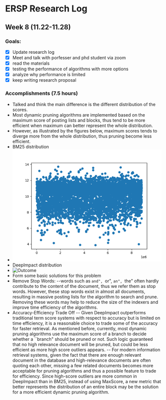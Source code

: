 # ERSP Research Log
## Week 8 (11.22-11.28)
### Goals:

- [x] Update research log
- [x] Meet and talk with porfesser and phd student via zoom
- [x] read the materials
- [x] testing the performance of algorithms with more options
- [x] analyze why performance is limited
- [x] keep writing research proposal

### Accomplishments (7.5 hours)
- Talked and think the main difference is the different distribution of the scores.
- Most dynamic pruning algorithms are implemented based on the maximum score of posting lists and blocks, thus tend to be more efficient when maximum can better represent the whole distribution. 
- However, as illustrated by the figures below, maximum scores tends to diverge more from the whole distribution, thus pruning become less efficient.
- BM25 distribution
- ![Outcome](/BM25.png)
- DeepImpact distribution
- ![Outcome](/DeepImpact.png)
- Form some basic solutions for this problem
- Remove Stop Words: 
--words such as ``and", ``or", ``an", ``the" often hardly contribute to the content of the document, thus we refer them as stop words. However, these stop words exist in almost all documents, resulting in massive posting lists for the algorithm to search and prune. Removing these words may help to reduce the size of the indexers and improve time efficiency of the algorithms.
- Accuracy-Efficiency Trade Off
-- Given DeepImpact outperforms traditional term score systems with respect to accuracy but is limited on time efficiency, it is a reasonable choice to trade some of the accuracy for faster retrieval. As mentioned before, currently, most dynamic pruning algorithms use the maximum score of a branch to decide whether a ``branch" should be pruned or not. Such logic guaranteed that no high relevance document will be pruned, but could be less efficient as more high score outliers appears. 
-- For modern information retrieval systems, given the fact that there are enough relevant document in the database and high-relevance documents are often quoting each other, missing a few related documents becomes more acceptable for pruning algorithms and thus a possible feature to trade for efficiency. Since high-score outliers are more common in DeepImpact than in BM25, instead of using MaxScore, a new metric that better represents the distribution of an entire block may be the solution for a more efficient dynamic pruning algorithm.
